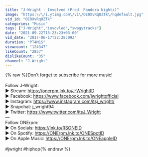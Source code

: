 ```yaml
---
title: "J-Wright - Involved (Prod. Pandora Nightz)"
image: "https:\/\/i.ytimg.com\/vi\/OE0XvRq8ZTk\/hqdefault.jpg"
vid_id: "OE0XvRq8ZTk"
categories: "Music"
tags: ["J-Wright","invovled","swagytracks"]
date: "2021-09-22T15:23:23+03:00"
vid_date: "2017-06-17T22:28:09Z"
duration: "PT4M1S"
viewcount: "124347"
likeCount: "2857"
dislikeCount: "35"
channel: "J-Wright"
---
```

{% raw %}Don't forget to subscribe for more music!<br /><br />Follow J-Wright:<br />▶ Stream: <a rel="nofollow" target="blank" href="https://onerpm.lnk.to/J-WrightID">https://onerpm.lnk.to/J-WrightID</a><br />▶ Facebook: <a rel="nofollow" target="blank" href="https://www.facebook.com/jwrightofficial">https://www.facebook.com/jwrightofficial</a><br />▶ Instagram: <a rel="nofollow" target="blank" href="https://www.instagram.com/itsj_wright/">https://www.instagram.com/itsj_wright/</a><br />▶ Snapchat: j_wright94<br />▶ Twitter: <a rel="nofollow" target="blank" href="https://www.twitter.com/itsJ_Wright">https://www.twitter.com/itsJ_Wright</a><br />—<br />Follow ONErpm:<br />▶ On Socials: <a rel="nofollow" target="blank" href="https://lnk.to/RSONEID">https://lnk.to/RSONEID</a><br />▶ On Spotify: <a rel="nofollow" target="blank" href="https://ONErpm.lnk.to/ONESpotID">https://ONErpm.lnk.to/ONESpotID</a><br />▶ On Apple Music: <a rel="nofollow" target="blank" href="https://ONErpm.lnk.to/ONEappleID">https://ONErpm.lnk.to/ONEappleID</a><br /><br />#jwright #hiphop{% endraw %}
